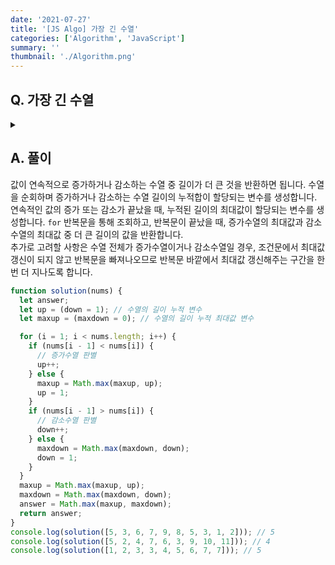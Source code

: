 ```yaml
---
date: '2021-07-27'
title: '[JS Algo] 가장 긴 수열'
categories: ['Algorithm', 'JavaScript']
summary: ''
thumbnail: './Algorithm.png'
---
```


## Q. 가장 긴 수열

<details>
<summary></summary>
<div markdown="1">

길이가 N인 수열이 주어지면 이 수열에서 연속으로 증가하거나, 또는 연속으로 작아지는 부분수열 중 가장 길이가 긴 수열을 찾는 프로그램을 작성하세요.
ex) [5, 3, 6, 7, 9, 8, 5, 3, 1, 2] 이 주어지면 우리가 찾는 가장 긴 수열은 [9, 8, 5, 3, 1] 입니다.
수열 [1, 2, 3, 3, 4, 5, 6] 과 같이 같은 값이 연속으로 있는 것은 증가 또는 감소로 보지 않습니다.

</div>
</details>

## A. 풀이

값이 연속적으로 증가하거나 감소하는 수열 중 길이가 더 큰 것을 반환하면 됩니다. 수열을 순회하며 증가하거나 감소하는 수열 길이의 누적합이 할당되는 변수를 생성합니다. 연속적인 값의 증가 또는 감소가 끝났을 때, 누적된 길이의 최대값이 할당되는 변수를 생성합니다. `for` 반복문을 통해 조회하고, 반복문이 끝났을 때, 증가수열의 최대값과 감소수열의 최대값 중 더 큰 길이의 값을 반환합니다. <br>
추가로 고려할 사항은 수열 전체가 증가수열이거나 감소수열일 경우, 조건문에서 최대값 갱신이 되지 않고 반복문을 빠져나오므로 반복문 바깥에서 최대값 갱신해주는 구간을 한 번 더 지나도록 합니다.

```javascript
function solution(nums) {
  let answer;
  let up = (down = 1); // 수열의 길이 누적 변수
  let maxup = (maxdown = 0); // 수열의 길이 누적 최대값 변수

  for (i = 1; i < nums.length; i++) {
    if (nums[i - 1] < nums[i]) {
      // 증가수열 판별
      up++;
    } else {
      maxup = Math.max(maxup, up);
      up = 1;
    }
    if (nums[i - 1] > nums[i]) {
      // 감소수열 판별
      down++;
    } else {
      maxdown = Math.max(maxdown, down);
      down = 1;
    }
  }
  maxup = Math.max(maxup, up);
  maxdown = Math.max(maxdown, down);
  answer = Math.max(maxup, maxdown);
  return answer;
}
console.log(solution([5, 3, 6, 7, 9, 8, 5, 3, 1, 2])); // 5
console.log(solution([5, 2, 4, 7, 6, 3, 9, 10, 11])); // 4
console.log(solution([1, 2, 3, 3, 4, 5, 6, 7, 7])); // 5
```
